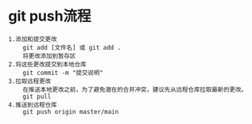 # git push流程
	1.添加和提交更改 
		git add [文件名] 或 git add .
		将更改添加到暂存区
	2.将这些更改提交到本地仓库
		git commit -m "提交说明"
	3.拉取远程更改
		在推送本地更改之前，为了避免潜在的合并冲突，建议先从远程仓库拉取最新的更改。
		git pull
	4.推送到远程仓库
		git push origin master/main

